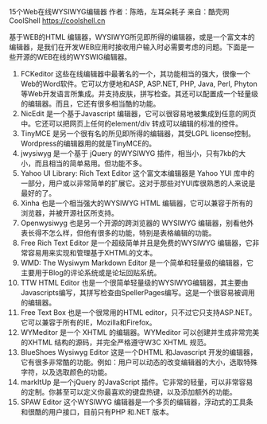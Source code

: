 15个Web在线WYSIWYG编辑器
作者：陈皓，左耳朵耗子
来自：酷壳网 CoolShell https://coolshell.cn

基于WEB的HTML 编辑器，WYSIWYG所见即所得的编辑器，或是一个富文本的编辑器，是我们在开发WEB应用时接收用户输入时必需要考虑的问题。下面是一些开源的WEB在线的WYSWIG编辑器。
1. FCKeditor 这些在线编辑器中最著名的一个，其功能相当的强大，很像一个Web的Word软件。它可以方便地和ASP, ASP.NET, PHP, Java, Perl, Phyton 等Web开发语言所集成。并支持皮肤，拼写检查。其还可以配置成一个轻量级的编辑器。而且，它还有很多相当酷的功能。
2. NicEdit 是一个基于Javascript 编辑器，它可以很容易地被集成到任意的网页中。它还可以把网页上任何的element/div 转成可以编辑的标准的控件。
3. TinyMCE 是另一个很有名的所见即所得的编辑器，其受LGPL license控制。Wordpress的编辑器用的就是TinyMCE的。
4. jwysiwyg 是一个基于 jQuery 的WYSIWYG 插件，相当小，只有7kb的大小，而且相当的简单易用。但功能不多。
5. Yahoo UI Library: Rich Text Editor 这个富文本编辑器是 Yahoo YUI 库中的一部分，用户或以非常简单的扩展它。这对于那些对YUI库很熟悉的人来说是最好的了。
6. Xinha 也是一个相当强大的WYSIWYG HTML 编辑器，它可以兼容于所有的浏览器，并被开源社区所支持。
7. Openwysiwyg 也是另一个开源的跨浏览器的 WYSIWYG 编辑器，别看他外表长得不怎么样，但他有很多的功能，特别是表格编辑的功能。
8. Free Rich Text Editor 是一个超级简单并且是免费的WYSIWYG 编辑器，它非常容易用来实现和管理基于XHTML的文本。
9. WMD: The Wysiwym Markdown Editor 是一个简单和轻量级的编辑器，它主要用于Blog的评论系统或是论坛回贴系统。
10. TTW HTML Editor 也是一个很简单轻量级的WYSIWYG编辑器，其主要由Javascripts编写，其拼写检查由SpellerPages编写。这是一个很容易被调用的编辑器。
11. Free Text Box 也是一个很常用的HTML editor，只不过它只支持ASP.NET。它可以兼容于所有的IE，Mozilla和Firefox。
12. WYMeditor 是一个 XHTML 的编辑器。WYMeditor 可以创建并生成非常完美的XHTML 结构的源码，并完全严格遵守W3C XHTML 规范。
13. BlueShoes Wysiwyg Editor 这是一个DHTML 和Javascript 开发的编辑器，它有很多非常酷的功能。例如：用户可以动态的改变编辑器的大小，选取特殊字符，以及选取颜色的功能。
14. markItUp 是一个jQuery 的JavaScript 插件。它非常的轻量，可以非常容易的定制。你甚至可以定义你最喜欢的键盘热键，以及添加额外的功能。
15. SPAW Editor 这个WYSIWYG 编辑器是一个多页的编辑器，浮动式的工具条和很酷的用户接口，目前只有PHP 和.NET 版本。